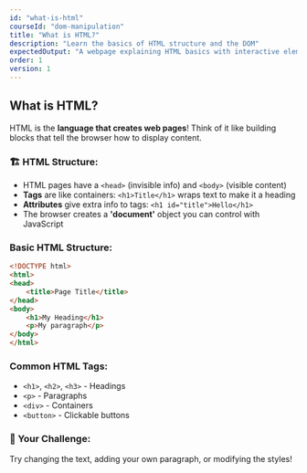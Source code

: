 ```yaml
---
id: "what-is-html"
courseId: "dom-manipulation"
title: "What is HTML?"
description: "Learn the basics of HTML structure and the DOM"
expectedOutput: "A webpage explaining HTML basics with interactive elements"
order: 1
version: 1
---
```


## What is HTML?

HTML is the **language that creates web pages**! Think of it like building blocks that tell the browser how to display content.

### 🏗️ HTML Structure:

- HTML pages have a `<head>` (invisible info) and `<body>` (visible content)
- **Tags** are like containers: `<h1>Title</h1>` wraps text to make it a heading
- **Attributes** give extra info to tags: `<h1 id="title">Hello</h1>`
- The browser creates a **'document'** object you can control with JavaScript

### Basic HTML Structure:

```html
<!DOCTYPE html>
<html>
<head>
    <title>Page Title</title>
</head>
<body>
    <h1>My Heading</h1>
    <p>My paragraph</p>
</body>
</html>
```

### Common HTML Tags:

- `<h1>`, `<h2>`, `<h3>` - Headings
- `<p>` - Paragraphs
- `<div>` - Containers
- `<button>` - Clickable buttons

### 🌟 Your Challenge:

Try changing the text, adding your own paragraph, or modifying the styles!